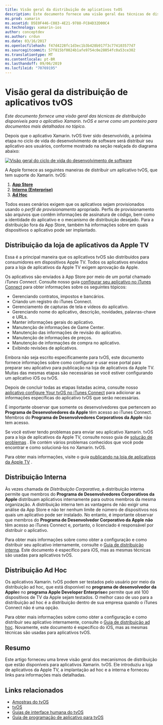 ```yaml
---
title: Visão geral da distribuição de aplicativos tvOS
description: Este documento fornece uma visão geral das técnicas de distribuição disponíveis para o aplicativo Xamarin. tvOS e serve como um ponteiro para documentos mais detalhados no tópico.
ms.prod: xamarin
ms.assetid: D5E0F446-C083-4E21-9788-FC84D32D00C4
ms.technology: xamarin-ios
author: conceptdev
ms.author: crdun
ms.date: 03/16/2017
ms.openlocfilehash: f47d4228fc1d3ec1b3b428b917f3c774103577d7
ms.sourcegitcommit: 57f815bf0024b1afe9754c0e28054fc0a53ce302
ms.translationtype: MT
ms.contentlocale: pt-BR
ms.lasthandoff: 09/06/2019
ms.locfileid: "70769195"
---
```

# <a name="tvos-app-distribution-overview"></a>Visão geral da distribuição de aplicativos tvOS

_Este documento fornece uma visão geral das técnicas de distribuição disponíveis para o aplicativo Xamarin. tvOS e serve como um ponteiro para documentos mais detalhados no tópico._

Depois que o aplicativo Xamarin. tvOS tiver sido desenvolvido, a próxima etapa no ciclo de vida do desenvolvimento de software será distribuir seu aplicativo aos usuários, conforme mostrado na seção realçada do diagrama abaixo:

[![Visão geral do ciclo de vida do desenvolvimento de software](images/publishingdiagram.png)](images/publishingdiagram.png#lightbox)

A Apple fornece as seguintes maneiras de distribuir um aplicativo tvOS, que tem suporte do Xamarin. tvOS:

1. [**App Store**](#Apple-TV-App-Store-Distribution)
2. [**Interno (Enterprise)** ](#In-House-Distribution) 
3. [**Ad Hoc**](#Ad_Hoc_Distribution) 

Todos esses cenários exigem que os aplicativos sejam provisionados usando o *perfil de provisionamento* apropriado. Perfis de provisionamento são arquivos que contêm informações de assinatura de código, bem como a identidade do aplicativo e o mecanismo de distribuição desejado. Para a distribuição fora da App Store, também há informações sobre em quais dispositivos o aplicativo pode ser implantado.

<a name="Apple-TV-App-Store-Distribution" />

## <a name="apple-tv-app-store-distribution"></a>Distribuição da loja de aplicativos da Apple TV

Essa é a principal maneira que os aplicativos tvOS são distribuídos para consumidores em dispositivos Apple TV. Todos os aplicativos enviados para a loja de aplicativos da Apple TV exigem aprovação da Apple.

Os aplicativos são enviados à App Store por meio de um portal chamado *iTunes Connect*. Consulte nosso guia [configurar seu aplicativo no iTunes Connect](~/ios/deploy-test/app-distribution/app-store-distribution/itunesconnect.md) para obter informações sobre os seguintes tópicos:

- Gerenciando contratos, impostos e bancários.
- Criando um registro do iTunes Connect.
- Gerenciamento de capturas de tela e vídeos do aplicativo.
- Gerenciando nome do aplicativo, descrição, novidades, palavras-chave e URLs.
- Manter informações gerais do aplicativo.
- Manutenção de informações de Game Center.
- Manutenção das informações de revisão do aplicativo.
- Manutenção de informações de preços.
- Manutenção de informações de compra no aplicativo.
- Exibindo revisões de aplicativos.

Embora não seja escrito especificamente para tvOS, este documento fornece informações sobre como configurar e usar esse portal para preparar seu aplicativo para publicação na loja de aplicativos da Apple TV. Muitas das mesmas etapas são necessárias se você estiver configurando um aplicativo iOS ou tvOS.

Depois de concluir todas as etapas listadas acima, consulte nosso [aplicativo configure Your tvOS no iTunes Connect](~/ios/tvos/deploy-test/app-distribution/itunes-connect.md) para adicionar as informações específicas do aplicativo tvOS que serão necessárias.

É importante observar que somente os desenvolvedores que pertencem ao **Programa de Desenvolvedores da Apple** têm acesso ao iTunes Connect. Membros do **Programa de Desenvolvedores Corporativos da Apple** não tem acesso.

Se você estiver tendo problemas para enviar seu aplicativo Xamarin. tvOS para a loja de aplicativos da Apple TV, consulte nosso guia de [solução de problemas](~/ios/tvos/troubleshooting.md) . Ele contém vários problemas conhecidos que você pode encontrar e como solucioná-los no Xamarin. tvOS.

Para obter mais informações, visite o guia [publicando na loja de aplicativos da Apple TV](~/ios/tvos/deploy-test/app-distribution/app-store-publishing.md) .

<a name="In-House-Distribution" />

## <a name="in-house-distribution"></a>Distribuição Interna

Às vezes chamada de *Distribuição Corporativa*, a distribuição interna permite que membros do **Programa de Desenvolvedores Corporativos da Apple** distribuam aplicativos internamente para outros membros da mesma organização. A distribuição interna tem as vantagens de não exigir uma análise da App Store e não ter nenhum limite de número de dispositivos nos quais um aplicativo pode ser instalado. No entanto, é importante observar que membros do **Programa de Desenvolvedor Corporativo da Apple** **não** têm acesso ao iTunes Connect e, portanto, o licenciado é responsável por distribuir o aplicativo.

Para obter mais informações sobre como obter a configuração e como distribuir seu aplicativo internamente, consulte o [Guia de distribuição interna](~/ios/deploy-test/app-distribution/in-house-distribution.md). Este documento é específico para iOS, mas as mesmas técnicas são usadas para aplicativos tvOS.

<a name="Ad_Hoc_Distribution"/>

## <a name="ad-hoc-distribution"></a>Distribuição Ad Hoc

Os aplicativos Xamarin. tvOS podem ser testados pelo usuário por meio da distribuição ad hoc, que está disponível no **programa de desenvolvedor da Apple**e no **programa Apple Developer Enterprise**e permite que até 100 dispositivos de TV da Apple sejam testados. O melhor caso de uso para a distribuição ad hoc é a distribuição dentro de sua empresa quando o iTunes Connect não é uma opção.

Para obter mais informações sobre como obter a configuração e como distribuir seu aplicativo internamente, consulte o [Guia de distribuição ad hoc](~/ios/deploy-test/app-distribution/ad-hoc-distribution.md). Novamente, este documento é específico do iOS, mas as mesmas técnicas são usadas para aplicativos tvOS.

<a name="Summary" />

## <a name="summary"></a>Resumo

Este artigo forneceu uma breve visão geral dos mecanismos de distribuição que estão disponíveis para aplicativos Xamarin. tvOS. Ele introduziu a loja de aplicativos da Apple TV, a implantação ad hoc e a interna e forneceu links para informações mais detalhadas.

## <a name="related-links"></a>Links relacionados

- [Amostras do tvOS](https://docs.microsoft.com/samples/browse/?products=xamarin&term=Xamarin.iOS+tvOS)
- [tvOS](https://developer.apple.com/tvos/)
- [Guias de interface humana do tvOS](https://developer.apple.com/tvos/human-interface-guidelines/)
- [Guia de programação de aplicativo para tvOS](https://developer.apple.com/library/prerelease/tvos/documentation/General/Conceptual/AppleTV_PG/)
